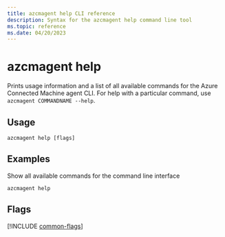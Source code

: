 ```yaml
---
title: azcmagent help CLI reference
description: Syntax for the azcmagent help command line tool
ms.topic: reference
ms.date: 04/20/2023
---
```


# azcmagent help

Prints usage information and a list of all available commands for the Azure Connected Machine agent CLI. For help with a particular command, use `azcmagent COMMANDNAME --help`.

## Usage

```
azcmagent help [flags]
```

## Examples

Show all available commands for the command line interface

```
azcmagent help
```

## Flags

[!INCLUDE [common-flags](includes/azcmagent-common-flags.md)]
